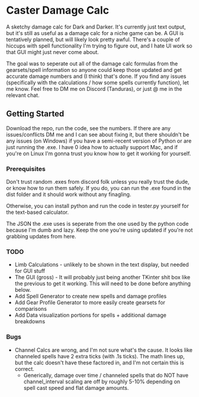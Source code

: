 # Caster Damage Calc

A sketchy damage calc for Dark and Darker. It's currently just text output, but it's still as useful as a damage calc for a niche game can be. 
A GUI is tentatively planned, but will likely look pretty awful. There's a couple of hiccups with spell functionality I'm trying to figure out, and I hate UI work so that GUI might just never come about.

The goal was to seperate out all of the damage calc formulas from the gearsets/spell information so anyone could keep those updated and get accurate damage numbers and (I think) that's done. 
If you find any issues (specifically with the calculations / how some spells currently function), let me know. Feel free to DM me on Discord (Tanduras), or just @ me in the relevant chat. 


## Getting Started
Download the repo, run the code, see the numbers. 
If there are any issues/conflicts DM me and I can see about fixing it, but there shouldn't be any issues (on Windows) if you have a semi-recent version of Python or are just running the .exe. 
I have 0 idea how to actually support Mac, and if you're on Linux I'm gonna trust you know how to get it working for yourself. 

### Prerequisites
Don't trust random .exes from discord folk unless you really trust the dude, or know how to run them safely. 
If you do, you can run the .exe found in the dist folder and it should work without any finagling. 

Otherwise, you can install python and run the code in tester.py yourself for the text-based calculator. 

The JSON the .exe uses is seperate from the one used by the python code because I'm dumb and lazy. Keep the one you're using updated if you're not grabbing updates from here. 


### TODO
* Limb Calculations - unlikely to be shown in the text display, but needed for GUI stuff
* The GUI (gross) - It will probably just being another TKinter shit box like the previous to get it working. This will need to be done before anything below.
* Add Spell Generator to create new spells and damage profiles 
* Add Gear Profile Generator to more easily create gearsets for comparisons
* Add Data visualization portions for spells + additional damage breakdowns


### Bugs
* Channel Calcs are wrong, and I'm not sure what's the cause. It looks like channeled spells have 2 extra ticks (with .1s ticks). The math lines up, but the calc doesn't have these factored in, and I'm not certain this is correct. 
    * Generically, damage over time / channeled spells that do NOT have channel_interval scaling are off by roughly 5-10% depending on spell cast speed and flat damage amounts. 
